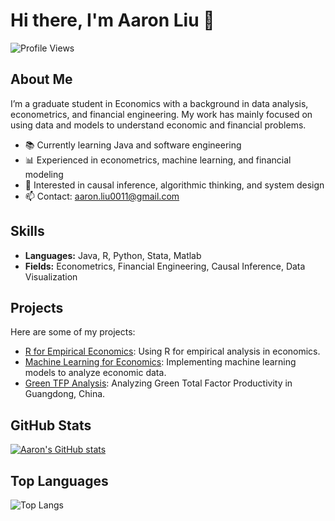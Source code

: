 # Hi there, I'm Aaron Liu 👋

![Profile Views](https://komarev.com/ghpvc/?username=aaronliu0011)

## About Me
I’m a graduate student in Economics with a background in data analysis, econometrics, and financial engineering. My work has mainly focused on using data and models to understand economic and financial problems.

- 📚 Currently learning Java and software engineering
- 📊 Experienced in econometrics, machine learning, and financial modeling
- 🧠 Interested in causal inference, algorithmic thinking, and system design
- 📫 Contact: aaron.liu0011@gmail.com


## Skills
- **Languages:** Java, R, Python, Stata, Matlab
- **Fields:** Econometrics, Financial Engineering, Causal Inference, Data Visualization

## Projects
Here are some of my projects:

- [R for Empirical Economics](https://github.com/aaronLiu0011/R-for-Empirical-Economics-Assignments-LectureNote): Using R for empirical analysis in economics.
- [Machine Learning for Economics](https://github.com/aaronLiu0011/ML-for-Economics-Assignment): Implementing machine learning models to analyze economic data.
- [Green TFP Analysis](https://github.com/aaronLiu0011/Appendix-Green-TFP-Analysis-Guangdong): Analyzing Green Total Factor Productivity in Guangdong, China.


## GitHub Stats
[![Aaron's GitHub stats](https://github-readme-stats.vercel.app/api?username=aaronLiu0011)](https://github.com/aaronLiu0011/github-readme-stats)
## Top Languages
![Top Langs](https://github-readme-stats.vercel.app/api/top-langs/?username=aaronLiu0011&layout=compact&theme=default)
